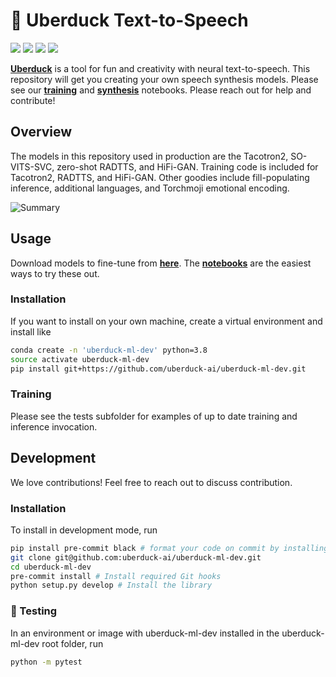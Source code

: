 # 🦆 Uberduck Text-to-Speech

![](https://img.shields.io/github/forks/uberduck-ai/uberduck-ml-dev) ![](https://img.shields.io/github/stars/uberduck-ai/uberduck-ml-dev) ![](https://img.shields.io/github/issues/uberduck-ai/uberduck-ml-dev) ![](https://github.com/uberduck-ai/uberduck-ml-dev/actions/workflows/main.yml/badge.svg)

[**Uberduck**](https://uberduck.ai/) is a tool for fun and creativity with neural text-to-speech. This repository will get you creating your own speech synthesis models. Please see our [**training**](https://colab.research.google.com/drive/1jF-Otw2_ssEcus4ISaIZu3QDmtifUvyY) and [**synthesis**](https://colab.research.google.com/drive/1wXWuhnw2pdfFy1L-pUzHfopW10W2GiJS) notebooks. Please reach out for help and contribute!

## Overview

The models in this repository used in production are the Tacotron2, SO-VITS-SVC, zero-shot RADTTS, and HiFi-GAN.  Training code is included for Tacotron2, RADTTS, and HiFi-GAN.  Other goodies include fill-populating inference, additional languages, and Torchmoji emotional encoding. 

![Summary](https://github.com/uberduck-ai/uberduck-ml-dev/blob/master/details.png)

## Usage

Download models to fine-tune from [**here**](https://huggingface.co/Uberduck).  The [**notebooks**](https://app.uberduck.ai/) are the easiest ways to try these out.

### Installation

If you want to install on your own machine, create a virtual environment and install like 

```bash
conda create -n 'uberduck-ml-dev' python=3.8
source activate uberduck-ml-dev
pip install git+https://github.com/uberduck-ai/uberduck-ml-dev.git
```

### Training

Please see the tests subfolder for examples of up to date training and inference invocation.

## Development

We love contributions! Feel free to reach out to discuss contribution.

### Installation

To install in development mode, run

```bash
pip install pre-commit black # format your code on commit by installing black!
git clone git@github.com:uberduck-ai/uberduck-ml-dev.git
cd uberduck-ml-dev
pre-commit install # Install required Git hooks
python setup.py develop # Install the library
```

### 🚩 Testing

In an environment or image with uberduck-ml-dev installed in the uberduck-ml-dev root folder, run 

```bash
python -m pytest
```
